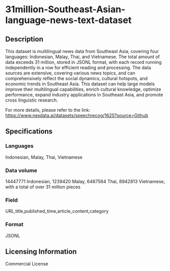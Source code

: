 # 31million-Southeast-Asian-language-news-text-dataset

## Description
This dataset is multilingual news data from Southeast Asia, covering four languages: Indonesian, Malay, Thai, and Vietnamese. The total amount of data exceeds 31 million, stored in JSONL format, with each record running independently in a row for efficient reading and processing. The data sources are extensive, covering various news topics, and can comprehensively reflect the social dynamics, cultural hotspots, and economic trends in Southeast Asia. This dataset can help large models improve their multilingual capabilities, enrich cultural knowledge, optimize performance, expand industry applications in Southeast Asia, and promote cross linguistic research.

For more details, please refer to the link: https://www.nexdata.ai/datasets/speechrecog/1625?source=Github

## Specifications
### Languages
Indonesian, Malay, Thai, Vietnamese
### Data volume
14447771 Indonesian, 1239420 Malay, 6467564 Thai, 8942813 Vietnamese, with a total of over 31 million pieces
### Field
URL,title,published_time,article_content,category
### Format
JSONL

## Licensing Information
Commercial License




















